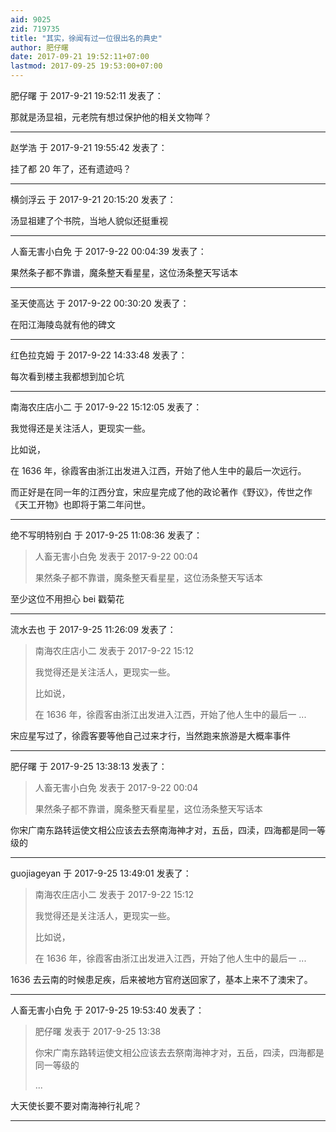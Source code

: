 ```yaml
---
aid: 9025
zid: 719735
title: "其实，徐闻有过一位很出名的典史"
author: 肥仔曙
date: 2017-09-21 19:52:11+07:00
lastmod: 2017-09-25 19:53:00+07:00
---
```


肥仔曙 于 2017-9-21 19:52:11 发表了：

那就是汤显祖，元老院有想过保护他的相关文物咩？

---

赵学浩 于 2017-9-21 19:55:42 发表了：

挂了都 20 年了，还有遗迹吗？

---

横剑浮云 于 2017-9-21 20:15:20 发表了：

汤显祖建了个书院，当地人貌似还挺重视

---

人畜无害小白免 于 2017-9-22 00:04:39 发表了：

果然条子都不靠谱，魔条整天看星星，这位汤条整天写话本

---

圣天使高达 于 2017-9-22 00:30:20 发表了：

在阳江海陵岛就有他的碑文

---

红色拉克姆 于 2017-9-22 14:33:48 发表了：

每次看到楼主我都想到加仑坑

---

南海农庄店小二 于 2017-9-22 15:12:05 发表了：

我觉得还是关注活人，更现实一些。

比如说，

在 1636 年，徐霞客由浙江出发进入江西，开始了他人生中的最后一次远行。

而正好是在同一年的江西分宜，宋应星完成了他的政论著作《野议》，传世之作《天工开物》也即将于第二年问世。

---

绝不写明特别白 于 2017-9-25 11:08:36 发表了：

> 人畜无害小白免 发表于 2017-9-22 00:04
>
> 果然条子都不靠谱，魔条整天看星星，这位汤条整天写话本

至少这位不用担心 bei 戳菊花

---

流水去也 于 2017-9-25 11:26:09 发表了：

> 南海农庄店小二 发表于 2017-9-22 15:12
>
> 我觉得还是关注活人，更现实一些。
>
> 比如说，
>
> 在 1636 年，徐霞客由浙江出发进入江西，开始了他人生中的最后一 ...

宋应星写过了，徐霞客要等他自己过来才行，当然跑来旅游是大概率事件

---

肥仔曙 于 2017-9-25 13:38:13 发表了：

> 人畜无害小白免 发表于 2017-9-22 00:04
>
> 果然条子都不靠谱，魔条整天看星星，这位汤条整天写话本

你宋广南东路转运使文相公应该去去祭南海神才对，五岳，四渎，四海都是同一等级的

---

guojiageyan 于 2017-9-25 13:49:01 发表了：

> 南海农庄店小二 发表于 2017-9-22 15:12
>
> 我觉得还是关注活人，更现实一些。
>
> 比如说，
>
> 在 1636 年，徐霞客由浙江出发进入江西，开始了他人生中的最后一 ...

1636 去云南的时候患足疾，后来被地方官府送回家了，基本上来不了澳宋了。

---

人畜无害小白免 于 2017-9-25 19:53:40 发表了：

> 肥仔曙 发表于 2017-9-25 13:38
>
> 你宋广南东路转运使文相公应该去去祭南海神才对，五岳，四渎，四海都是同一等级的
>
> ...

大天使长要不要对南海神行礼呢？

---
